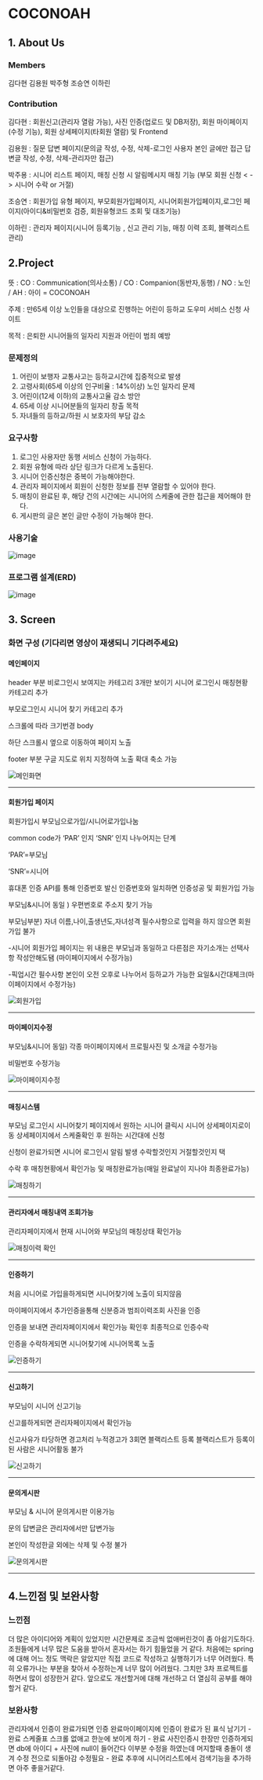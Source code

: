 # COCONOAH
## 1. About Us
### Members
김다현 김용원 박주형 조승연 이하린

### Contribution
김다현 : 회원신고(관리자 열람 가능), 사진 인증(업로드 및 DB저장),
회원 마이페이지 (수정 기능), 회원 상세페이지(타회원 열람) 및 Frontend

김용원 : 질문 답변 페이지(문의글 작성, 수정, 삭제-로그인 사용자 본인 글에만 접근
답변글 작성, 수정, 삭제-관리자만 접근)

박주용 : 시니어 리스트 페이지, 매칭 신청 시 알림메시지
매칭 기능 (부모 회원 신청 < - > 시니어 수락 or 거절)

조승연 : 회원가입 유형 페이지, 부모회원가입페이지, 시니어회원가입페이지,로그인 페이지(아이디&비밀번호 검증, 회원유형코드 조회 및 대조기능)

이하린 : 관리자 페이지(시니어 등록기능 , 신고 관리 기능, 매칭 이력 조회, 블랙리스트 관리)

## 2.Project
뜻 : CO : Communication(의사소통) / CO : Companion(동반자,동행) / NO : 노인 / AH : 아이 = COCONOAH

주제 : 만65세 이상 노인들을 대상으로 진행하는 어린이 등하교 도우미 서비스 신청 사이트

목적 : 은퇴한 시니어들의 일자리 지원과      어린이 범죄 예방

### 문제정의

1) 어린이 보행자 교통사고는 등하교시간에 집중적으로 발생
2) 고령사회(65세 이상의 인구비율 : 14%이상) 노인 일자리 문제
3) 어린이(12세 이하)의 교통사고율 감소 방안
4) 65세 이상 시니어분들의 일자리 창출 목적
5) 자녀들의 등하교/하원 시 보호자의 부담 감소

### 요구사항

1) 로그인 사용자만 동행 서비스 신청이 가능하다.
2) 회원 유형에 따라 상단 링크가 다르게 노출된다.
3) 시니어 인증신청은 중복이 가능해야한다.
4) 관리자 페이지에서 회원이 신청한 정보를 전부 열람할 수 있어야 한다.
5) 매칭이 완료된 후, 해당 건의 시간에는 시니어의 스케줄에 관한 접근을 제어해야 한다.
6) 게시판의 글은 본인 글만 수정이 가능해야 한다.

### 사용기술
![image](https://github.com/KimDaH1/3thfullstack/assets/129045969/d14b80c0-4ab3-4691-ba8b-9c56a212ca06)

### 프로그램 설계(ERD)

![image](https://github.com/KimDaH1/3thfullstack/assets/129045969/21709512-94cb-48d1-b2f5-45316066b3a9)


## 3. Screen
### 화면 구성 (기다리면 영상이 재생되니 기다려주세요)

#### 메인페이지

header 부분 비로그인시 보여지는 카테고리 3개만 보이기 시니어 로그인시 매칭현황 카테고리 추가

부모로그인시 시니어 찾기 카테고리 추가

스크롤에 따라 크기번경 body

하단 스크롤시 옆으로 이동하여 페이지 노출

footer 부분 구글 지도로 위치 지정하여 노출 확대 축소 가능

![메인화면](https://github.com/KimDaH1/3thfullstack/assets/129045969/9ab40265-e69f-42f8-9e68-6000934180eb)

---

#### 회원가입 페이지

회원가입시 부모님으로가입/시니어로가입나눔

common code가 ‘PAR’ 인지 ‘SNR’ 인지 나누어지는 단계

‘PAR’=부모님

‘SNR’=시니어

휴대폰 인증 API를 통해 인증번호 발신 인증번호와 일치하면 인증성공 및 회원가입 가능

부모님&시니어 동일 ) 우편번호로 주소지 찾기 가능 

부모님부분) 자녀 이름,나이,출생년도,자녀성격 필수사항으로 입력을 하지 않으면 회원가입 불가 

-시니어 회원가입 페이지는 위 내용은 부모님과 동일하고 다른점은 자기소개는 선택사항 작성안해도됌 (마이페이지에서 수정가능)

-픽업시간 필수사항 본인이 오전 오후로 나누어서 등하교가 가능한 요일&시간대체크(마이페이지에서 수정가능)

![회원가입](https://github.com/KimDaH1/3thfullstack/assets/129045969/02822d98-ab67-4864-a7df-40a5781577e0)

---

#### 마이페이지수정

부모님&시니어 동일) 각종 마이페이지에서 프로필사진 및 소개글 수정가능

비밀번호 수정가능

![마이페이지수정](https://github.com/KimDaH1/3thfullstack/assets/129045969/3667d423-aae6-4c3f-89f2-d2c40579f1d8)

---

#### 매칭시스템

부모님 로그인시 시니어찾기 페이지에서 원하는 시니어 클릭시 시니어 상세페이지로이동 상세페이지에서 스케줄확인 후 원하는 시간대에 신청

신청이 완료가되면 시니어 로그인시 알림 발생 수락할것인지 거절할것인지 택

수락 후 매칭현황에서 확인가능 및 매칭완료가능(매일 완료날이 지나야 최종완료가능) 

![매칭하기](https://github.com/KimDaH1/3thfullstack/assets/129045969/6e769b2d-f881-49da-9681-8ee18b9c30b8)

---

#### 관리자에서 매칭내역 조회가능

관리자페이지에서 현재 시니어와 부모님의 매칭상태 확인가능 

![매칭이력 확인](https://github.com/KimDaH1/3thfullstack/assets/129045969/c43b5707-1b21-42bf-bcc5-f5acabc51991)

---

#### 인증하기

처음 시니어로 가입을하게되면 시니어찾기에 노출이 되지않음 

마이페이지에서 추가인증을통해 신분증과 범죄이력조회 사진을 인증

인증을 보내면 관리자페이지에서 확인가능 확인후 최종적으로 인증수락 

인증을 수락하게되면 시니어찾기에 시니어목록 노출

![인증하기](https://github.com/KimDaH1/3thfullstack/assets/129045969/306f6a9e-6914-4a78-8f91-8d58980d5c2c)

---

#### 신고하기

부모님이 시니어 신고기능 

신고를하게되면 관리자페이지에서 확인가능 

신고사유가 타당하면 경고처리 누적경고가 3회면 블랙리스트 등록 블랙리스트가 등록이된 사람은 시니어활동 불가 

![신고하기](https://github.com/KimDaH1/3thfullstack/assets/129045969/5149bc25-e875-4d39-bbb3-c6b4cffe7ada)

---

#### 문의게시판

부모님 & 시니어 문의게시판 이용가능 

문의 답변글은 관리자에서만 답변가능 

본인이 작성한글 외에는 삭제 및 수정 불가 

![문의게시판](https://github.com/KimDaH1/3thfullstack/assets/129045969/6d116912-50b1-49cc-a439-9e57cf09f936)

---

## 4.느낀점 및 보완사항

### 느낀점

더 많은 아이디어와 계획이 있었지만 시간문제로 조금씩 없애버린것이 좀 아쉽기도하다.
조원들에게 너무 많은 도움을 받아서 혼자서는 하기 힘들었을 거 같다.
처음에는 spring에 대해 어느 정도 맥락은 알았지만 직접 코드로 작성하고 실행하기가 너무 어려웠다. 
특히 오류가나는 부분을 찾아서 수정하는게 너무 많이 어려웠다. 그치만 3차 프로젝트를 하면서 많이 성장한거 같다. 
앞으로도 개선할거에 대해 개선하고 더 열심히 공부를 해야할거 같다.

### 보완사항

관리자에서 인증이 완료가되면 인증 완료마이페이지에 인증이 완료가 된 표식 남기기 - 완료
스케줄표 스크롤 없애고 한눈에 보이게 하기 - 완료
사진인증시 한장만 인증하게되면 db에 아이디 + 사진에 null이 들어간다 이부분 수정을 하였는데  머지할때 충돌이 생겨 수정 전으로 되돌아감 수정필요 - 완료
추후에 시니어리스트에서 검색기능을 추가하면 아주 좋을거같다. 

